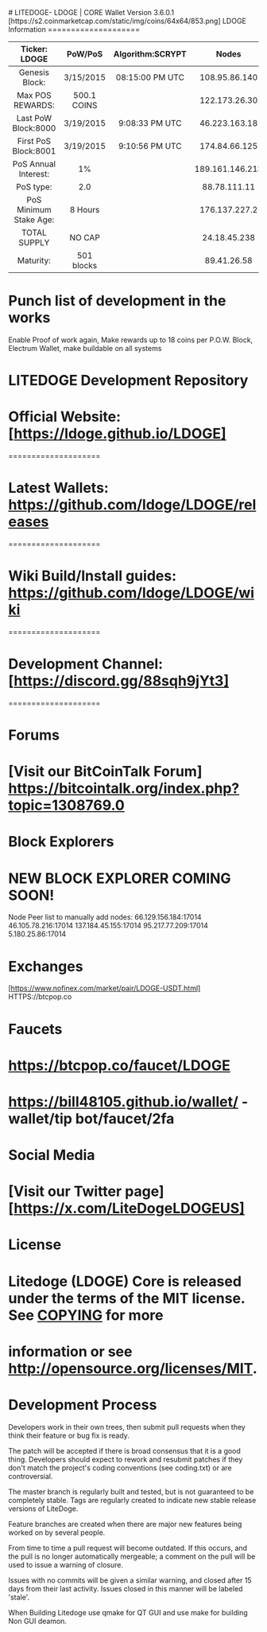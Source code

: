  <title>Litedoge: So Lite, So Fast! Much Fun!</title>
# LITEDOGE- LDOGE | CORE Wallet Version 3.6.0.1 
[https://s2.coinmarketcap.com/static/img/coins/64x64/853.png]
LDOGE Information
====================

 Ticker: LDOGE          | PoW/PoS         | Algorithm:SCRYPT    |     Nodes         |     Ports
:----------------------:|:---------------:|:----------------:|:-----------------:|:-------------:
 Genesis Block:         | 3/15/2015       | 08:15:00 PM UTC  |  108.95.86.140    |     MAINNET 
 Max POS REWARDS:       | 500.1 COINS     |                  |  122.173.26.30    |     PORT 17014
 Last PoW Block:8000    | 3/19/2015       | 9:08:33 PM UTC   |  46.223.163.18    |     RCP  17015
 First PoS Block:8001   | 3/19/2015       | 9:10:56  PM UTC  |  174.84.66.125    |    
 PoS Annual Interest:   | 1%              |                  |  189.161.146.213  |     TESTNET
 PoS type:              | 2.0             |                  |  88.78.111.11     |     PORT
 PoS Minimum Stake Age: | 8 Hours         |                  |  176.137.227.2    |     RCP
 TOTAL SUPPLY           | NO CAP          |                  |  24.18.45.238     |
 Maturity:              |501 blocks       |                  |  89.41.26.58      |  

        
# Punch list of development in the works 

Enable Proof of work again, Make rewards up to 18 coins per P.O.W. Block, Electrum Wallet, make buildable on all systems

# LITEDOGE Development Repository

# Official Website: [https://ldoge.github.io/LDOGE]
====================

# Latest Wallets: https://github.com/ldoge/LDOGE/releases
====================

# Wiki Build/Install guides: https://github.com/ldoge/LDOGE/wiki
====================

# Development Channel: [https://discord.gg/88sqh9jYt3]
====================

Forums
====================
# [Visit our BitCoinTalk Forum] https://bitcointalk.org/index.php?topic=1308769.0

Block Explorers
====================
# NEW BLOCK EXPLORER COMING SOON!
Node Peer list to manually add nodes: 66.129.156.184:17014 46.105.78.216:17014 137.184.45.155:17014 95.217.77.209:17014 5.180.25.86:17014

Exchanges
====================
[https://www.nofinex.com/market/pair/LDOGE-USDT.html]
HTTPS://btcpop.co

Faucets
====================
# https://btcpop.co/faucet/LDOGE
# https://bill48105.github.io/wallet/ -wallet/tip bot/faucet/2fa

Social Media
====================
# [Visit our Twitter page] [https://x.com/LiteDogeLDOGEUS]

License
====================
# Litedoge (LDOGE) Core is released under the terms of the MIT license. See [COPYING](COPYING) for more
# information or see http://opensource.org/licenses/MIT.

# Development Process 

Developers work in their own trees, then submit pull requests when they think their feature or bug fix is ready.

The patch will be accepted if there is broad consensus that it is a good thing. Developers should expect to rework and resubmit patches if they don't match the project's coding conventions (see coding.txt) or are controversial.

The master branch is regularly built and tested, but is not guaranteed to be completely stable. Tags are regularly created to indicate new stable release versions of LiteDoge.

Feature branches are created when there are major new features being worked on by several people.

From time to time a pull request will become outdated. If this occurs, and the pull is no longer automatically mergeable; a comment on the pull will be used to issue a warning of closure. 

Issues with no commits will be given a similar warning, and closed after 15 days from their last activity. Issues closed in this manner will be labeled 'stale'.

When Building Litedoge use qmake for QT GUI and use make for building Non GUI deamon.
